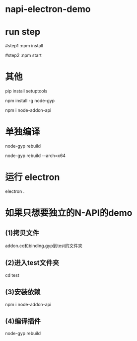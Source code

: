 # napi-electron-demo
# run step

#step1
:npm install

#step2
:npm start





# 其他
pip install setuptools

npm install -g node-gyp

npm i node-addon-api



# 单独编译
node-gyp rebuild

node-gyp rebuild --arch=x64

# 运行 electron
electron .





# 如果只想要独立的N-API的demo

## (1)拷贝文件

addon.cc和binding.gyp到test的文件夹

## (2)进入test文件夹

cd test

## (3)安装依赖

npm i node-addon-api

## (4)编译插件

node-gyp rebuild
